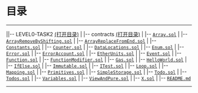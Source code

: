 # 目录

------

||-- LEVEL0-TASK2 [(打开目录)](./)
|        |-- contracts [(打开目录)](./markdown/contracts)
|            |-- [`Array.sol`](./markdown/contracts/Array.sol)
|            |-- [`ArrayRemoveByShifting.sol`](./markdown/contracts/ArrayRemoveByShifting.sol)
|            |-- [`ArrayReplaceFromEnd.sol`](./markdown/contracts/ArrayReplaceFromEnd.sol)
|            |-- [`Constants.sol`](./markdown/contracts/Constants.sol)
|            |-- [`Counter.sol`](./markdown/contracts/Counter.sol)
|            |-- [`DataLocations.sol`](./markdown/contracts/DataLocations.sol)
|            |-- [`Enum.sol`](./markdown/contracts/Enum.sol)
|            |-- [`Error.sol`](./markdown/contracts/Error.sol)
|            |-- [`ErrorAccount.sol`](./markdown/contracts/ErrorAccount.sol)
|            |-- [`EtherUnits.sol`](./markdown/contracts/EtherUnits.sol)
|            |-- [`Event.sol`](./markdown/contracts/Event.sol)
|            |-- [`Function.sol`](./markdown/contracts/Function.sol)
|            |-- [`FunctionModifier.sol`](./markdown/contracts/FunctionModifier.sol)
|            |-- [`Gas.sol`](./markdown/contracts/Gas.sol)
|            |-- [`HelloWorld.sol`](./markdown/contracts/HelloWorld.sol)
|            |-- [`IfElse.sol`](./markdown/contracts/IfElse.sol)
|            |-- [`Immutable.sol`](./markdown/contracts/Immutable.sol)
|            |-- [`ITest.sol`](./markdown/contracts/ITest.sol)
|            |-- [`Loop.sol`](./markdown/contracts/Loop.sol)
|            |-- [`Mapping.sol`](./markdown/contracts/Mapping.sol)
|            |-- [`Primitives.sol`](./markdown/contracts/Primitives.sol)
|            |-- [`SimpleStorage.sol`](./markdown/contracts/SimpleStorage.sol)
|            |-- [`Todo.sol`](./markdown/contracts/Todo.sol)
|            |-- [`Todos.sol`](./markdown/contracts/Todos.sol)
|            |-- [`Variables.sol`](./markdown/contracts/Variables.sol)
|            |-- [`ViewAndPure.sol`](./markdown/contracts/ViewAndPure.sol)
|            |-- [`X.sol`](./markdown/contracts/X.sol)
|        |-- [`README.md`](./markdown/README.md)

------


